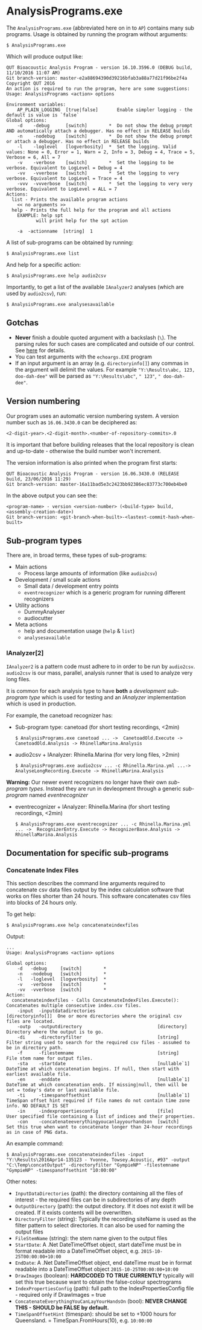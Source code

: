 # AnalysisPrograms.exe

The `AnalysisPrograms.exe` (abbreviated here on in to `AP`) contains many sub programs. 
Usage is obtained by running the program without arguments:

    $ AnalysisPrograms.exe

Which will produce output like:
```
QUT Bioacoustic Analysis Program - version 16.10.3596.0 (DEBUG build, 11/10/2016 11:07 AM)
Git branch-version: master-e2a88694390d39216bfab3a88a77d21f96be2f4a
Copyright QUT 2016
An action is required to run the program, here are some suggestions:
Usage: AnalysisPrograms <action> options

Environment variables:
    AP_PLAIN_LOGGING  [true|false]       Enable simpler logging - the default is value is `false`
Global options:
    -d    -debug      [switch]        *  Do not show the debug prompt AND automatically attach a debugger. Has no effect in RELEASE builds
    -n    -nodebug    [switch]        *  Do not show the debug prompt or attach a debugger. Has no effect in RELEASE builds
    -l    -loglevel   [logverbosity]  *  Set the logging. Valid values: None = 0, Error = 1, Warn = 2, Info = 3, Debug = 4, Trace = 5, Verbose = 6, All = 7
    -v    -verbose    [switch]        *  Set the logging to be verbose. Equivalent to LogLevel = Debug = 4
    -vv   -vverbose   [switch]        *  Set the logging to very verbose. Equivalent to LogLevel = Trace = 4
    -vvv  -vvverbose  [switch]        *  Set the logging to very very verbose. Equivalent to LogLevel = ALL = 7
Actions:
  list - Prints the available program actions
    << no arguments >>
  help - Prints the full help for the program and all actions
    EXAMPLE: help spt
           will print help for the spt action

    -a  -actionname  [string]  1
```


A list of sub-programs can be obtained by running:

    $ AnalysisPrograms.exe list

And help for a specific action:

    $ AnalysisPrograms.exe help audio2csv

Importantly, to get a list of the available `IAnalyzer2` analyses (which are used by `audio2csv`), run:

    $ AnalysisPrograms.exe analysesavailable

## Gotchas 

 - **Never** finish a double quoted argument with a backslash (`\`). The parsing rules for such 
cases are complicated and outside of our control. See 
[here](https://msdn.microsoft.com/en-us/library/system.environment.getcommandlineargs.aspx) for 
details.
 - You can test arguments with the `echoargs.EXE` program
 - If an input argument is an array (e.g. `directoryinfo[]`) any commas in the argument will delimit
the values. For example `"Y:\Results\abc, 123, doo-dah-dee"` will be parsed as
`"Y:\Results\abc"`, `" 123"`, `" doo-dah-dee"`. 

## Version numbering

Our program uses an automatic version numbering system. A version number such as `16.06.3430.0` can be deciphered as:

```
<2-digit-year>.<2-digit-month>.<number-of-repository-commits>.0
```

It is important that before building releases that the local repository is clean and up-to-date - otherwise the 
build number won't increment.

The version information is also printed when the program first starts:

```
QUT Bioacoustic Analysis Program - version 16.06.3430.0 (RELEASE build, 23/06/2016 11:29)
Git branch-version: master-16a11bad5e3c2423bb92386ec83773c700eb4be0
```

In the above output you can see the:
```
<program-name> - version <version-number> (<build-type> build, <assembly-creation-date>)
Git branch-version: <git-branch-when-built>-<lastest-commit-hash-when-built>
```
  

## Sub-program types
There are, in broad terms, these types of sub-programs:

 - Main actions
   - Process large amounts of information (like `audio2csv`)
 - Development / small scale actions
   - Small data / development entry points
   - `eventrecognizer` which is a generic program for running different recognizers
 - Utility actions
   - DummyAnalyser
   - audiocutter
 - Meta actions
   - help and documentation usage (`help` & `list`)
   - `analysesavailable`

### IAnalyzer[2]

`IAnalyzer2` is a pattern code must adhere to in order to be run by `audio2csv`. `audio2csv` is our mass,
parallel, analysis runner that is used to analyze very long files.

It is common for each analysis type to have **both** a _development sub-program type_ which is used for
testing and an _IAnalyzer_ implementation which is used in production. 

For example, the canetoad recognizer has:

- Sub-program type: canetoad (for short testing recordings, <2min)

  ```
  $ AnalysisPrograms.exe canetoad ... ->  CanetoadOld.Execute -> CanetoadOld.Analysis -> RhinellaMarina.Analysis
  ```
- audio2csv + IAnalyzer: Rhinella.Marina (for very long files, >2min)
  
  ```
  $ AnalysisPrograms.exe audio2csv ... -c Rhinella.Marina.yml ...->  AnalyseLongRecording.Execute -> RhinellaMarina.Analysis
  ```


**Warning:** Our newer event recognizers no longer have their own _sub-program types_. Instead they are run
in devleopment through a generic _sub-program_ named _eventrecognizer_

- eventrecognizer + IAnalyzer: Rhinella.Marina  (for short testing recordings, <2min)
  
  ```
  $ AnalysisPrograms.exe eventrecognizer ... -c Rhinella.Marina.yml ... ->  RecognizerEntry.Execute -> RecognizerBase.Analysis -> RhinellaMarina.Analysis
  ```


## Documentation for specific sub-programs

### Concatenate Index Files

This section describes the command line arguments required to concatenate csv data files output by 
the index calculation software that works on files shorter than 24 hours.
This software concatenates csv files into blocks of 24 hours only.



To get help:

    $ AnalysisPrograms.exe help concatenateindexfiles

Output:

```
...
Usage: AnalysisPrograms <action> options

Global options:
    -d   -debug     [switch]        *
    -n   -nodebug   [switch]        *
    -l   -loglevel  [logverbosity]  *
    -v   -verbose   [switch]        *
    -vv  -vverbose  [switch]        *
Action:
  concatenateindexfiles - Calls ConcatenateIndexFiles.Execute():  Concatenates multiple consecutive index.csv files.
    -input  -inputdatadirectories                       [directoryinfo[]]  One or more directories where the original csv files are located.
    -outp   -outputdirectory                            [directory]        Directory where the output is to go.
    -di     -directoryfilter                            [string]           Filter string used to search for the required csv files - assumed to be in directory path.
    -f      -filestemname                               [string]           File stem name for output files.
    -sta    -startdate                                  [nullable`1]       DateTime at which concatenation begins. If null, then start with earliest available file.
    -en     -enddate                                    [nullable`1]       DateTime at which concatenation ends. If missing|null, then will be set = today's date or last available file.
    -ti     -timespanoffsethint                         [nullable`1]       TimeSpan offset hint required if file names do not contain time zone info. NO DEFAULT IS SET
    -in     -indexpropertiesconfig                      [file]             User specified file containing a list of indices and their properties.
    -con    -concatenateeverythingyoucanlayyourhandson  [switch]           Set this true when want to concatenate longer than 24-hour recordings as in case of PNG data.
```

An example command: 

    $ AnalysisPrograms.exe concatenateindexfiles -input "Y:\Results\2016Apr14-135123 - Yvonne, Towsey.Acoustic, #93" -output "C:\Temp\concatOutput" -directoryfilter "GympieNP" -filestemname "GympieNP" -timespanoffsethint "10:00:00"

Other notes:
- `InputDataDirectories` (path): the directory containing all the files of interest - the required files can be in subdirectories of any depth
- `OutputDirectory` (path): the output directory. If it does not exist it will be created. If it exists contents will be overwritten.
- `DirectoryFilter` (string): Typically the recording siteName is used as the filter pattern to select directories. It can also be used for naming the output files
- `FileStemName` (string): the stem name given to the output files
- `StartDate`: A .Net DateTimeOffset object, start dateTime must be in format readable into a DateTimeOffset object, e.g. `2015-10-25T00:00:00+10:00`
- `EndDate`: A .Net DateTimeOffset object, end  dateTime must be in format readable into a DateTimeOffset object `2015-10-25T00:00:00+10:00`
- `DrawImages` (boolean): **HARDCODED TO TRUE CURRENTLY** typically will set this true because want to obtain the false-colour spectrograms
- `IndexPropertiesConfig` (path): full path to the IndexPropertiesConfig file - required only if DrawImages = true
- `ConcatenateEverythingYouCanLayYourHandsOn` (bool): **NEVER CHANGE THIS - SHOULD be FALSE by default.**
- `TimeSpanOffsetHint` (timespan): should be set to +1000 hours for Queensland. = TimeSpan.FromHours(10), e.g. `10:00:00`

